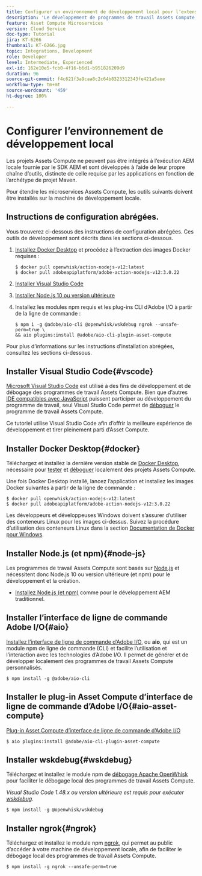```yaml
---
title: Configurer un environnement de développement local pour l’extensibilité Assets Compute
description: 'Le développement de programmes de travail Assets Compute, qui sont des applications JavaScript Node.js, nécessite des outils de développement spécifiques dont AEM n’est pas coutumier : Node.js, divers modules npm, ainsi que Docker Desktop et Microsoft Visual Studio Code.'
feature: Asset Compute Microservices
version: Cloud Service
doc-type: Tutorial
jira: KT-6266
thumbnail: KT-6266.jpg
topic: Integrations, Development
role: Developer
level: Intermediate, Experienced
exl-id: 162e10e5-fcb0-4f16-b6d1-b951826209d9
duration: 96
source-git-commit: f4c621f3a9caa8c2c64b8323312343fe421a5aee
workflow-type: tm+mt
source-wordcount: '459'
ht-degree: 100%

---
```


# Configurer l’environnement de développement local

Les projets Assets Compute ne peuvent pas être intégrés à l’exécution AEM locale fournie par le SDK AEM et sont développés à l’aide de leur propre chaîne d’outils, distincte de celle requise par les applications en fonction de l’archétype de projet Maven.

Pour étendre les microservices Assets Compute, les outils suivants doivent être installés sur la machine de développement locale.

## Instructions de configuration abrégées.

Vous trouverez ci-dessous des instructions de configuration abrégées. Ces outils de développement sont décrits dans les sections ci-dessous.

1. [Installez Docker Desktop](https://www.docker.com/products/docker-desktop) et procédez à l’extraction des images Docker requises :

   ```
   $ docker pull openwhisk/action-nodejs-v12:latest
   $ docker pull adobeapiplatform/adobe-action-nodejs-v12:3.0.22
   ```

1. [Installer Visual Studio Code](https://code.visualstudio.com/download)
1. [Installer Node.js 10 ou version ultérieure](../../local-development-environment/development-tools.md#node-js)
1. Installez les modules npm requis et les plug-ins CLI d’Adobe I/O à partir de la ligne de commande :

   ```
   $ npm i -g @adobe/aio-cli @openwhisk/wskdebug ngrok --unsafe-perm=true \
   && aio plugins:install @adobe/aio-cli-plugin-asset-compute
   ```

Pour plus d’informations sur les instructions d’installation abrégées, consultez les sections ci-dessous.

## Installer Visual Studio Code{#vscode}

[Microsoft Visual Studio Code](https://code.visualstudio.com/download) est utilisé à des fins de développement et de débogage des programmes de travail Assets Compute. Bien que d’autres [IDE compatibles avec JavaScript](../../local-development-environment/development-tools.md#set-up-the-development-ide) puissent participer au développement du programme de travail, seul Visual Studio Code permet de [déboguer](../test-debug/debug.md) le programme de travail Assets Compute.

Ce tutoriel utilise Visual Studio Code afin d’offrir la meilleure expérience de développement et tirer pleinement parti d’Asset Compute.

## Installer Docker Desktop{#docker}

Téléchargez et installez la dernière version stable de [Docker Desktop](https://www.docker.com/products/docker-desktop), nécessaire pour [tester](../test-debug/test.md) et [déboguer](../test-debug/debug.md) localement des projets Assets Compute.

Une fois Docker Desktop installé, lancez l’application et installez les images Docker suivantes à partir de la ligne de commande :

```
$ docker pull openwhisk/action-nodejs-v12:latest
$ docker pull adobeapiplatform/adobe-action-nodejs-v12:3.0.22
```

Les développeurs et développeuses Windows doivent s’assurer d’utiliser des conteneurs Linux pour les images ci-dessus. Suivez la procédure d’utilisation des conteneurs Linux dans la section [Documentation de Docker pour Windows](https://docs.docker.com/docker-for-windows/).

## Installer Node.js (et npm){#node-js}

Les programmes de travail Assets Compute sont basés sur [Node.js](https://nodejs.org/) et nécessitent donc Node.js 10 ou version ultérieure (et npm) pour le développement et la création.

+ [Installez Node.js (et npm)](../../local-development-environment/development-tools.md#node-js) comme pour le développement AEM traditionnel.

## Installer l’interface de ligne de commande Adobe I/O{#aio}

[Installez l’interface de ligne de commande d’Adobe I/O](../../local-development-environment/development-tools.md#aio-cli), ou __aio__, qui est un module npm de ligne de commande (CLI) et facilite l’utilisation et l’interaction avec les technologies d’Adobe I/O. Il permet de générer et de développer localement des programmes de travail Assets Compute personnalisés.

```
$ npm install -g @adobe/aio-cli
```

## Installer le plug-in Asset Compute d’interface de ligne de commande d’Adobe I/O{#aio-asset-compute}

[Plug-in Asset Compute d’interface de ligne de commande d’Adobe I/O](https://github.com/adobe/aio-cli-plugin-asset-compute)

```
$ aio plugins:install @adobe/aio-cli-plugin-asset-compute
```

## Installer wskdebug{#wskdebug}

Téléchargez et installez le module npm de [débogage Apache OpenWhisk](https://www.npmjs.com/package/@openwhisk/wskdebug) pour faciliter le débogage local des programmes de travail Assets Compute.

_Visual Studio Code 1.48.x ou version ultérieure est requis pour exécuter [wskdebug](#wskdebug)._

```
$ npm install -g @openwhisk/wskdebug
```

## Installer ngrok{#ngrok}

Téléchargez et installez le module npm [ngrok](https://www.npmjs.com/package/ngrok), qui permet au public d’accéder à votre machine de développement locale, afin de faciliter le débogage local des programmes de travail Assets Compute.

```
$ npm install -g ngrok --unsafe-perm=true
```
